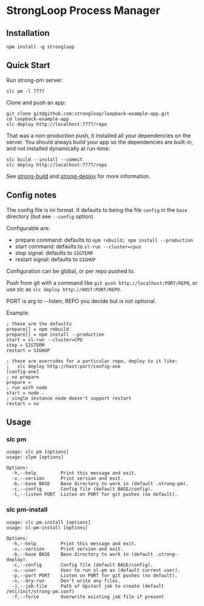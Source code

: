 # StrongLoop Process Manager

## Installation

    npm install -g strongloop

## Quick Start

Run strong-pm server:

    slc pm -l 7777

Clone and push an app:

    git clone git@github.com:strongloop/loopback-example-app.git
    cd loopback-example-app
    slc deploy http://localhost:7777/repo

That was a non-production push, it installed all your dependencies on the
server. You should always build your app so the dependencies are built-in, and
not installed dynamically at run-time:

    slc build --install --commit
    slc deploy http://localhost:7777/repo

See [strong-build](https://github.com/strongloop/strong-build) and
[strong-deploy](https://github.com/strongloop/strong-deploy) for more
information.

## Config notes

The config file is ini format. It defaults to being the file `config`
in the `base` directory (but see `--config` option).

Configurable are:

- prepare command: defaults to `npm rebuild; npm install --production`
- start command: defaults to `sl-run --cluster=cpus`
- stop signal: defaults to `SIGTERM`
- restart signal: defaults to `SIGHUP`

Configuration can be global, or per repo pushed to.

Push from git with a command like `git push http://localhost:PORT/REPO`, or
use slc as `slc deploy http://HOST:PORT/REPO`.

PORT is arg to --listen, REPO you decide but is not optional.

Example:

    ; these are the defaults
    prepare[] = npm rebuild
    prepare[] = npm install --production
    start = sl-run --cluster=CPU
    stop = SIGTERM
    restart = SIGHUP

    ; these are overrides for a particular repo, deploy to it like:
    ;   slc deploy http://host:port/config-one
    [config-one]
    ; no prepare
    prepare =
    ; run with node
    start = node .
    ; single instance node doesn't support restart
    restart = no

## Usage

### slc pm

```
usage: slc pm [options]
usage: slpm [options]

Options:
  -h,--help         Print this message and exit.
  -v,--version      Print version and exit.
  -b,--base BASE    Base directory to work in (default .strong-pm).
  -c,--config       Config file (default BASE/config).
  -l,--listen PORT  Listen on PORT for git pushes (no default).
```

### slc pm-install

```
usage: slc pm-install [options]
usage: sl-pm-install [options]

Options:
  -h,--help         Print this message and exit.
  -v,--version      Print version and exit.
  -b,--base BASE    Base directory to work in (default .strong-deploy).
  -c,--config       Config file (default BASE/config).
  -u,--user         User to run sl-pm as (default current user).
  -p,--port PORT    Listen on PORT for git pushes (no default).
  -n,--dry-run      Don't write any files.
  -j,--job-file     Path of Upstart job to create (default /etc/init/strong-pm.conf)
  -f,--force        Overwrite existing job file if present
```
